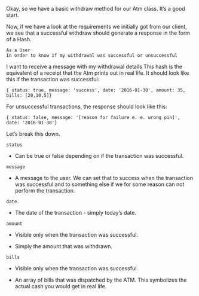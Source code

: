Okay, so we have a basic withdraw method for our Atm class. It’s a good start.

Now, if we have a look at the requirements we initially got from our client, we see that a successful withdraw should generate a response in the form of a Hash.
```
As a User               
In order to know if my withdrawal was successful or unsuccessful    
```           
I want to receive a message with my withdrawal details
This hash is the equivalent of a receipt that the Atm prints out in real life. It should look like this if the transaction was successful:
```
{ status: true, message: 'success', date: '2016-01-30', amount: 35, bills: [20,10,5]}
```
For unsuccessful transactions, the response should look like this:
```
{ status: false, message: '[reason for failure e. e. wrong pin]', date: '2016-01-30'}
```
Let’s break this down.

`status`

- Can be true or false depending on if the transaction was successful.

`message`

- A message to the user. We can set that to success when the transaction was successful and to something else if we for some reason can not perform the transaction.

`date`

- The date of the transaction - simply today’s date.

`amount`

- Visible only when the transaction was successful.

- Simply the amount that was withdrawn.

`bills`

- Visible only when the transaction was successful.

- An array of bills that was dispatched by the ATM. This symbolizes the actual cash you would get in real life.